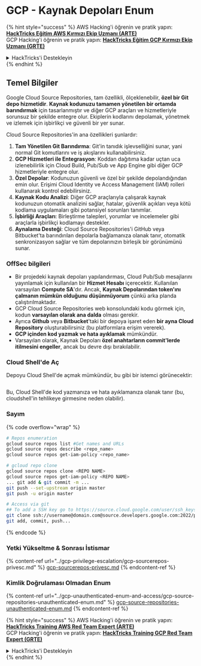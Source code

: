 # GCP - Kaynak Depoları Enum

{% hint style="success" %}
AWS Hacking'i öğrenin ve pratik yapın:<img src="../../../.gitbook/assets/image (1) (1) (1).png" alt="" data-size="line">[**HackTricks Eğitim AWS Kırmızı Ekip Uzmanı (ARTE)**](https://training.hacktricks.xyz/courses/arte)<img src="../../../.gitbook/assets/image (1) (1) (1).png" alt="" data-size="line">\
GCP Hacking'i öğrenin ve pratik yapın: <img src="../../../.gitbook/assets/image (2).png" alt="" data-size="line">[**HackTricks Eğitim GCP Kırmızı Ekip Uzmanı (GRTE)**<img src="../../../.gitbook/assets/image (2).png" alt="" data-size="line">](https://training.hacktricks.xyz/courses/grte)

<details>

<summary>HackTricks'i Destekleyin</summary>

* [**abonelik planlarını**](https://github.com/sponsors/carlospolop) kontrol edin!
* **💬 [**Discord grubuna**](https://discord.gg/hRep4RUj7f) veya [**telegram grubuna**](https://t.me/peass) katılın ya da **Twitter**'da **bizi takip edin** 🐦 [**@hacktricks\_live**](https://twitter.com/hacktricks_live)**.**
* **Hacking ipuçlarını paylaşmak için** [**HackTricks**](https://github.com/carlospolop/hacktricks) ve [**HackTricks Cloud**](https://github.com/carlospolop/hacktricks-cloud) github reposuna PR gönderin.

</details>
{% endhint %}

## Temel Bilgiler <a href="#reviewing-cloud-git-repositories" id="reviewing-cloud-git-repositories"></a>

Google Cloud Source Repositories, tam özellikli, ölçeklenebilir, **özel bir Git depo hizmetidir**. **Kaynak kodunuzu tamamen yönetilen bir ortamda barındırmak** için tasarlanmıştır ve diğer GCP araçları ve hizmetleriyle sorunsuz bir şekilde entegre olur. Ekiplerin kodlarını depolamak, yönetmek ve izlemek için işbirlikçi ve güvenli bir yer sunar.

Cloud Source Repositories'in ana özellikleri şunlardır:

1. **Tam Yönetilen Git Barındırma**: Git'in tanıdık işlevselliğini sunar, yani normal Git komutlarını ve iş akışlarını kullanabilirsiniz.
2. **GCP Hizmetleri ile Entegrasyon**: Koddan dağıtıma kadar uçtan uca izlenebilirlik için Cloud Build, Pub/Sub ve App Engine gibi diğer GCP hizmetleriyle entegre olur.
3. **Özel Depolar**: Kodunuzun güvenli ve özel bir şekilde depolandığından emin olur. Erişimi Cloud Identity ve Access Management (IAM) rolleri kullanarak kontrol edebilirsiniz.
4. **Kaynak Kodu Analizi**: Diğer GCP araçlarıyla çalışarak kaynak kodunuzun otomatik analizini sağlar, hatalar, güvenlik açıkları veya kötü kodlama uygulamaları gibi potansiyel sorunları tanımlar.
5. **İşbirliği Araçları**: Birleştirme talepleri, yorumlar ve incelemeler gibi araçlarla işbirlikçi kodlamayı destekler.
6. **Aynalama Desteği**: Cloud Source Repositories'i GitHub veya Bitbucket'ta barındırılan depolarla bağlamanıza olanak tanır, otomatik senkronizasyon sağlar ve tüm depolarınızın birleşik bir görünümünü sunar.

### OffSec bilgileri <a href="#reviewing-cloud-git-repositories" id="reviewing-cloud-git-repositories"></a>

* Bir projedeki kaynak depoları yapılandırması, Cloud Pub/Sub mesajlarını yayınlamak için kullanılan bir **Hizmet Hesabı** içerecektir. Kullanılan varsayılan **Compute SA**'dır. Ancak, **Kaynak Depolarından token'ını çalmanın mümkün olduğunu düşünmüyorum** çünkü arka planda çalıştırılmaktadır.
* GCP Cloud Source Repositories web konsolundaki kodu görmek için, kodun **varsayılan olarak ana dalda** olması gerekir.
* Ayrıca **Github** veya **Bitbucket**'taki bir depoya işaret eden **bir ayna Cloud Repository** oluşturabilirsiniz (bu platformlara erişim vererek).
* **GCP içinden kod yazmak ve hata ayıklamak** mümkündür.
* Varsayılan olarak, Kaynak Depoları **özel anahtarların commit'lerde itilmesini engeller**, ancak bu devre dışı bırakılabilir.

### Cloud Shell'de Aç

Depoyu Cloud Shell'de açmak mümkündür, bu gibi bir istemci görünecektir:

<figure><img src="../../../.gitbook/assets/image (325).png" alt=""><figcaption></figcaption></figure>

Bu, Cloud Shell'de kod yazmanıza ve hata ayıklamanıza olanak tanır (bu, cloudshell'in tehlikeye girmesine neden olabilir).

### Sayım

{% code overflow="wrap" %}
```bash
# Repos enumeration
gcloud source repos list #Get names and URLs
gcloud source repos describe <repo_name>
gcloud source repos get-iam-policy <repo_name>

# gcloud repo clone
gcloud source repos clone <REPO NAME>
gcloud source repos get-iam-policy <REPO NAME>
... git add & git commit -m ...
git push --set-upstream origin master
git push -u origin master

# Access via git
## To add a SSH key go to https://source.cloud.google.com/user/ssh_keys (no gcloud command)
git clone ssh://username@domain.com@source.developers.google.com:2022/p/<proj-name>/r/<repo-name>
git add, commit, push...
```
{% endcode %}

### Yetki Yükseltme & Sonrası İstismar

{% content-ref url="../gcp-privilege-escalation/gcp-sourcerepos-privesc.md" %}
[gcp-sourcerepos-privesc.md](../gcp-privilege-escalation/gcp-sourcerepos-privesc.md)
{% endcontent-ref %}

### Kimlik Doğrulaması Olmadan Enum

{% content-ref url="../gcp-unauthenticated-enum-and-access/gcp-source-repositories-unauthenticated-enum.md" %}
[gcp-source-repositories-unauthenticated-enum.md](../gcp-unauthenticated-enum-and-access/gcp-source-repositories-unauthenticated-enum.md)
{% endcontent-ref %}

{% hint style="success" %}
AWS Hacking'i öğrenin ve pratik yapın:<img src="../../../.gitbook/assets/image (1) (1) (1).png" alt="" data-size="line">[**HackTricks Training AWS Red Team Expert (ARTE)**](https://training.hacktricks.xyz/courses/arte)<img src="../../../.gitbook/assets/image (1) (1) (1).png" alt="" data-size="line">\
GCP Hacking'i öğrenin ve pratik yapın: <img src="../../../.gitbook/assets/image (2).png" alt="" data-size="line">[**HackTricks Training GCP Red Team Expert (GRTE)**<img src="../../../.gitbook/assets/image (2).png" alt="" data-size="line">](https://training.hacktricks.xyz/courses/grte)

<details>

<summary>HackTricks'i Destekleyin</summary>

* [**abonelik planlarını**](https://github.com/sponsors/carlospolop) kontrol edin!
* **💬 [**Discord grubuna**](https://discord.gg/hRep4RUj7f) veya [**telegram grubuna**](https://t.me/peass) katılın ya da **Twitter'da** 🐦 [**@hacktricks\_live**](https://twitter.com/hacktricks_live)**'i takip edin.**
* **Hacking ipuçlarını [**HackTricks**](https://github.com/carlospolop/hacktricks) ve [**HackTricks Cloud**](https://github.com/carlospolop/hacktricks-cloud) github reposuna PR göndererek paylaşın.**

</details>
{% endhint %}
